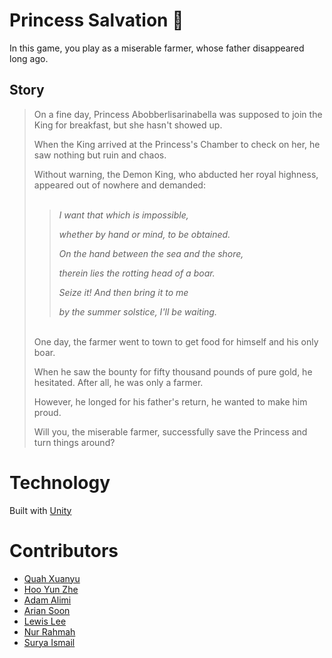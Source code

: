 # Princess Salvation 👸
In this game, you play as a miserable farmer, whose father disappeared long ago.

## Story
> On a fine day, Princess Abobberlisarinabella was supposed to join the King for breakfast, but she hasn't showed up.
> 
> When the King arrived at the Princess's Chamber to check on her, he saw nothing but ruin and chaos.
> 
> Without warning, the Demon King, who abducted her royal highness, appeared out of nowhere and demanded: </br></br>
> 
> > _I want that which is impossible,_
> > 
> > _whether by hand or mind, to be obtained._
> > 
> > _On the hand between the sea and the shore,_
> > 
> > _therein lies the rotting head of a boar._
> > 
> > _Seize it! And then bring it to me_
> > 
> > _by the summer solstice, I'll be waiting._
> 
> </br>One day, the farmer went to town to get food for himself and his only boar.
> 
> When he saw the bounty for fifty thousand pounds of pure gold, he hesitated. After all, he was only a farmer.
> 
> However, he longed for his father's return, he wanted to make him proud.
> 
> Will you, the miserable farmer, successfully save the Princess and turn things around?

# Technology
Built with [Unity](https://unity.com)

# Contributors
* [Quah Xuanyu](https://github.com/quahxuanyu) </br>
* [Hoo Yun Zhe](https://github.com/hooyunzhe) </br>
* [Adam Alimi](https://github.com/CookieLover) </br>
* [Arian Soon](https://github.com/AKOPLY) </br>
* [Lewis Lee](https://github.com/mineprogramer) </br>
* [Nur Rahmah]()
* [Surya Ismail](https://github.com/suryaismail)

